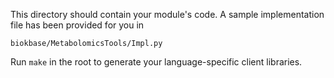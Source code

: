 This directory should contain your module's code.
A sample implementation file has been provided for you in

```biokbase/MetabolomicsTools/Impl.py```

Run `make` in the root to generate your language-specific client libraries.

